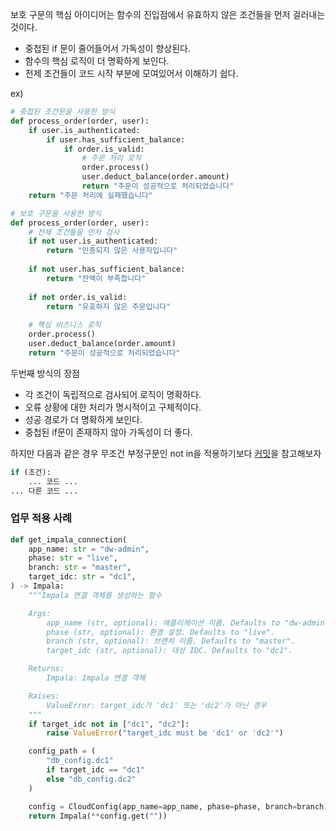 보호 구문의 핵심 아이디어는 함수의 진입점에서 유효하지 않은 조건들을 먼저 걸러내는 것이다.

* 중첩된 if 문이 줄어들어서 가독성이 향상된다.
* 함수의 핵심 로직이 더 명확하게 보인다.
* 전제 조건들이 코드 시작 부분에 모여있어서 이해하기 쉽다.

ex)

```python
# 중첩된 조건문을 사용한 방식
def process_order(order, user):
    if user.is_authenticated:
        if user.has_sufficient_balance:
            if order.is_valid:
                # 주문 처리 로직
                order.process()
                user.deduct_balance(order.amount)
                return "주문이 성공적으로 처리되었습니다"
    return "주문 처리에 실패했습니다"

# 보호 구문을 사용한 방식
def process_order(order, user):
    # 전제 조건들을 먼저 검사
    if not user.is_authenticated:
        return "인증되지 않은 사용자입니다"
    
    if not user.has_sufficient_balance:
        return "잔액이 부족합니다"
        
    if not order.is_valid:
        return "유효하지 않은 주문입니다"
    
    # 핵심 비즈니스 로직
    order.process()
    user.deduct_balance(order.amount)
    return "주문이 성공적으로 처리되었습니다"
```

두번째 방식의 장점

* 각 조건이 독립적으로 검사되어 로직이 명확하다.
* 오류 상황에 대한 처리가 명시적이고 구체적이다.
* 성공 경로가 더 명확하게 보인다.
* 중첩된 if문이 존재하지 않아 가독성이 더 좋다.
 
하지만 다음과 같은 경우 무조건 부정구문인 not in을 적용하기보다 [커밋](https://github.com/Bogdanp/dramatiq/pull/470/files)을 참고해보자

```python
if (조건):
    ... 코드 ...
... 다른 코드 ...
```


### 업무 적용 사례

```python
def get_impala_connection(
    app_name: str = "dw-admin",
    phase: str = "live",
    branch: str = "master",
    target_idc: str = "dc1",
) -> Impala:
    """Impala 연결 객체를 생성하는 함수

    Args:
        app_name (str, optional): 애플리케이션 이름. Defaults to "dw-admin".
        phase (str, optional): 환경 설정. Defaults to "live".
        branch (str, optional): 브랜치 이름. Defaults to "master".
        target_idc (str, optional): 대상 IDC. Defaults to "dc1".

    Returns:
        Impala: Impala 연결 객체

    Raises:
        ValueError: target_idc가 'dc1' 또는 'dc2'가 아닌 경우
    """
    if target_idc not in ["dc1", "dc2"]:
        raise ValueError("target_idc must be 'dc1' or 'dc2'")

    config_path = (
        "db_config.dc1"
        if target_idc == "dc1"
        else "db_config.dc2"
    )

    config = CloudConfig(app_name=app_name, phase=phase, branch=branch).get(config_path)
    return Impala(**config.get(""))
```